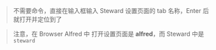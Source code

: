 > 不需要命令，直接在输入框输入 Steward 设置页面的 tab 名称，Enter 后就打开并定位到了

> 注意，在 Browser Alfred 中 打开设置页面是 **alfred**，而 Steward 中是 `steward`
